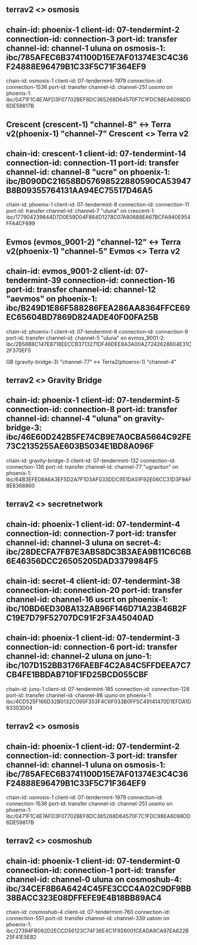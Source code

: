 
terrav2 <> osmosis
---
chain-id: phoenix-1
client-id: 07-tendermint-2
connection-id: connection-3
port-id: transfer
channel-id: channel-1
uluna on osmosis-1: ibc/785AFEC6B3741100D15E7AF01374E3C4C36F24888E96479B1C33F5C71F364EF9
---
chain-id: osmosis-1
client-id: 07-tendermint-1979
connection-id: connection-1536
port-id: transfer
channel-id: channel-251
uosmo on phoenix-1: ibc/0471F1C4E7AFD3F07702BEF6DC365268D64570F7C1FDC98EA6098DD6DE59817B

Crescent (crescent-1) "channel-8" <-> Terra v2(phoenix-1) "channel-7"
Crescent <> Terra v2
--
chain-id: crescent-1
client-id: 07-tendermint-14
connection-id: connection-11
port-id: transfer
channel-id: channel-8
"ucre" on phoenix-1: ibc/B090DC21658BD57698522880590CA53947B8B09355764131AA94EC75517D46A5
--
chain-id: phoenix-1
client-id: 07-tendermint-8
connection-id: connection-11
port-id: transfer
channel-id: channel-7
"uluna" on crescent-1: ibc/177904239844D7D0E59D04F864D1278C07A80688EA67BCFA940E954FFA4CF699

Evmos (evmos_9001-2) "channel-12" <-> Terra v2(phoenix-1) "channel-5"
Evmos <> Terra v2
--
chain-id: evmos_9001-2
client-id: 07-tendermint-39
connection-id: connection-16
port-id: transfer
channel-id: channel-12
"aevmos" on phoenix-1: ibc/B249D1E86F588286FEA286AA8364FFCE69EC65604BD7869D824ADE40F00FA25B
--
chain-id: phoenix-1
client-id: 07-tendermint-6
connection-id: connection-9
port-id: transfer
channel-id: channel-5
"uluna" on evmos_9001-2: ibc/2B58B8C147E8718EECCB3713271DF46DEE8A3A00A27242628604E31C2F370EF5

GB (gravity-bridge-3) "channel-77" <-> Terra2(phoenix-1) "channel-4"

terrav2 <> Gravity Bridge
--
chain-id: phoenix-1
client-id: 07-tendermint-5
connection-id: connection-8
port-id: transfer
channel-id: channel-4
"uluna" on gravity-bridge-3: ibc/46E60D242B5FE74CB9E7A0CBA5664C92FE73C2135255AE603B5034E1BD8A096F
--
chain-id: gravity-bridge-3
client-id: 07-tendermint-132
connection-id: connection-136
port-id: transfer
channel-id: channel-77
"ugraviton" on phoenix-1: ibc/64B3EFE08A6A3EF5D2A7F1D3AF033DDC951DA51F92E06CC31D3F9AF8E8368860 

terrav2 <> secretnetwork
--
chain-id: phoenix-1
client-id: 07-tendermint-4
connection-id: connection-7
port-id: transfer
channel-id: channel-3
uluna on secret-4: ibc/28DECFA7FB7E3AB58DC3B3AEA9B11C6C6B6E46356DCC26505205DAD3379984F5
--
chain-id: secret-4
client-id: 07-tendermint-38
connection-id: connection-20
port-id: transfer
channel-id: channel-16
uscrt on phoenix-1: ibc/10BD6ED30BA132AB96F146D71A23B46B2FC19E7D79F52707DC91F2F3A45040AD 
--
chain-id: phoenix-1
client-id: 07-tendermint-3
connection-id: connection-6
port-id: transfer
channel-id: channel-2
uluna on juno-1: ibc/107D152BB3176FAEBF4C2A84C5FFDEEA7C7CB4FE1BBDAB710F1FD25BCD055CBF
--
chain-id: juno-1
client-id: 07-tendermint-185
connection-id: connection-128
port-id: transfer
channel-id: channel-86
ujuno on phoenix-1: ibc/4CD525F166D32B0132C095F353F4C6F033B0FF5C49141470D1EFDA1D63303D04 


terrav2 <> osmosis
---
chain-id: phoenix-1
client-id: 07-tendermint-2
connection-id: connection-3
port-id: transfer
channel-id: channel-1
uluna on osmosis-1: ibc/785AFEC6B3741100D15E7AF01374E3C4C36F24888E96479B1C33F5C71F364EF9
---
chain-id: osmosis-1
client-id: 07-tendermint-1979
connection-id: connection-1536
port-id: transfer
channel-id: channel-251
uosmo on phoenix-1: ibc/0471F1C4E7AFD3F07702BEF6DC365268D64570F7C1FDC98EA6098DD6DE59817B 

terrav2 <> cosmoshub
---
chain-id: phoenix-1
client-id: 07-tendermint-0
connection-id: connection-1
port-id: transfer
channel-id: channel-0
uluna on cosmoshub-4: ibc/34CEF8B6A6424C45FE3CCC4A02C9DF9BB38BACC323E08DFFEFE9E4B18BB89AC4
---
chain-id: cosmoshub-4
client-id: 07-tendermint-760
connection-id: connection-551
port-id: transfer
channel-id: channel-339
uatom on phoenix-1: ibc/27394FB092D2ECCD56123C74F36E4C1F926001CEADA9CA97EA622B25F41E5EB2 



